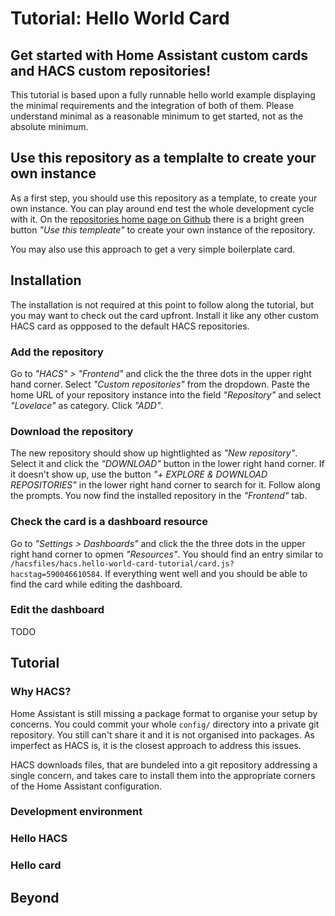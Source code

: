 # Tutorial: Hello World Card

## Get started with Home Assistant custom cards and HACS custom repositories!

This tutorial is based upon a fully runnable hello world example displaying the
minimal requirements and the integration of both of them. Please understand
minimal as a reasonable minimum to get started, not as the absolute minimum.

## Use this repository as a templalte to create your own instance

As a first step, you should use this repository as a template, to create your
own instance. You can play around end test the whole development cycle with it.
On the [repositories home page on
Github](https://github.com/elmar-hinz/home-assistant.tutorial-1.hello-world-card-in-a-hacs-repository)
there is a bright green button _"Use this templeate"_ to create your own
instance of the repository.

You may also use this approach to get a very simple boilerplate card.

## Installation

The installation is not required at this point to follow along the tutorial, but
you may want to check out the card upfront. Install it like any other custom
HACS card as oppposed to the default HACS repositories.

### Add the repository

Go to _"HACS" > "Frontend"_ and click the the three dots in the upper right hand
corner. Select _"Custom repositories"_ from the dropdown. Paste the home URL of
your repository instance into the field _"Repository"_ and select _"Lovelace"_
as category. Click _"ADD"_.

### Download the repository

The new repository should show up hightlighted as _"New repository"_. Select it
and click the _"DOWNLOAD"_ button in the lower right hand corner. If it doesn't
show up, use the button _"+ EXPLORE & DOWNLOAD REPOSITORIES"_ in the lower right
hand corner to search for it. Follow along the prompts. You now find the
installed repository in the _"Frontend"_ tab.

### Check the card is a dashboard resource

Go to _"Settings > Dashboards"_ and click the the three dots in the upper right
hand corner to opmen _"Resources"_. You should find an entry similar to
`/hacsfiles/hacs.hello-world-card-tutorial/card.js?hacstag=590046610584`. If
everything went well and you should be able to find the card while editing the
dashboard.

### Edit the dashboard

TODO

## Tutorial

### Why HACS?

Home Assistant is still missing a package format to organise your setup by
concerns. You could commit your whole `config/` directory into a private git
repository. You still can't share it and it is not organised into packages. As
imperfect as HACS is, it is the closest approach to address this issues.

HACS downloads files, that are bundeled into a git repository addressing a
single concern, and takes care to install them into the appropriate corners of
the Home Assistant configuration.

### Development environment

### Hello HACS

### Hello card

## Beyond


